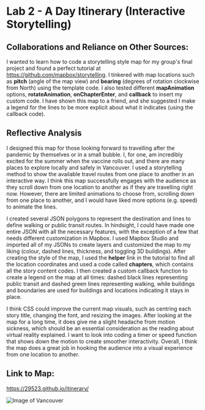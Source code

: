 # Lab 2 - A Day Itinerary (Interactive Storytelling)

## Collaborations and Reliance on Other Sources:
I wanted to learn how to code a storytelling style map for my group's final project and found a perfect tutorial at https://github.com/mapbox/storytelling. I tinkered with map locations such as **pitch** (angle of the map view) and **bearing** (degrees of rotation clockwise from North) using the template code. I also tested different **mapAnimation** options, **rotateAnimation**, **onChapterEnter**, and **callback** to insert my custom code. I have shown this map to a friend, and she suggested I make a legend for the lines to be more explicit about what it indicates (using the callback code). 

## Reflective Analysis
I designed this map for those looking forward to travelling after the pandemic by themselves or in a small bubble. I, for one, am incredibly excited for the summer when the vaccine rolls out, and there are many places to explore locally and safely in Vancouver. I used a storytelling method to show the available travel routes from one place to another in an interactive way. I think this map successfully engages with the audience as they scroll down from one location to another as if they are travelling right now. However, there are limited animations to choose from, scrolling down from one place to another, and I would have liked more options (e.g. speed) to animate the lines. 

I created several JSON polygons to represent the destination and lines to define walking or public transit routes. In hindsight, I could have made one entire JSON with all the necessary features, with the exception of a few that needs different customization in Mapbox. I used Mapbox Studio and imported all of my JSONs to create layers and customized the map to my liking (colour, dashed lines, thickness, and toggling 3D buildings). After creating the style of the map, I used the **helper** link in the tutorial to find all the location coordinates and used a code called **chapters**, which contains all the story content codes. I then created a custom callback function to create a legend on the map at all times: dashed black lines representing public transit and dashed green lines representing walking, while buildings and boundaries are used for buildings and locations indicating it stays in place. 

I think CSS could improve the current map visuals, such as centring each story title, changing the font, and resizing the images. After looking at the map for a long time, it does give me a slight headache from motion sickness, which should be an essential consideration as the reading about virtual reality explained. I want to look into coding a timer or speed function that shows down the motion to create smoother interactivity. Overall, I think the map does a great job in hooking the audience into a visual experience from one location to another. 

## Link to Map: 
https://29523.github.io/itinerary/

![Image of Vancouver](https://github.com/29523/itinerary/blob/main/mapgif.gif)
